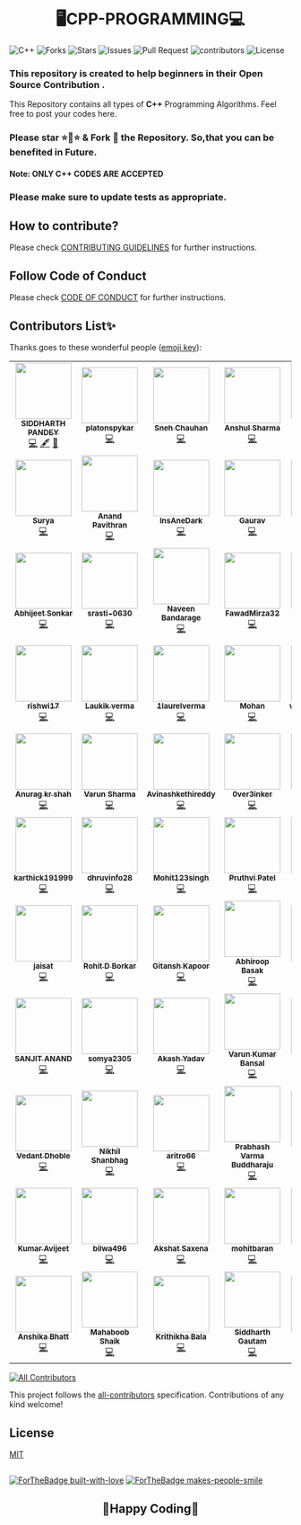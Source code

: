 # <div align="center">🖥️CPP-PROGRAMMING💻</div>
![C++](https://img.shields.io/badge/language-C++-blue?style=for-the-badge)
![Forks](https://img.shields.io/github/forks/siddharth25pandey/CPP-Programming?style=for-the-badge)
![Stars](https://img.shields.io/github/stars/siddharth25pandey/CPP-Programming?style=for-the-badge)
![Issues](https://img.shields.io/github/issues/siddharth25pandey/CPP-Programming?style=for-the-badge)
![Pull Request](https://img.shields.io/github/issues-pr/siddharth25pandey/CPP-Programming?style=for-the-badge)
![contributors](https://img.shields.io/github/contributors/siddharth25pandey/CPP-Programming?style=for-the-badge)
![License](https://img.shields.io/github/license/siddharth25pandey/CPP-Programming?style=for-the-badge)

### This repository is created to help beginners in their Open Source Contribution .

This Repository contains all types of **C++** Programming Algorithms.
Feel free to post your codes here.
### Please star ⭐🌟⭐ & Fork 🍴 the Repository. So,that you can be benefited in Future. 
#### Note: ONLY C++ CODES ARE ACCEPTED
### Please make sure to update tests as appropriate.
## How to contribute?
Please check [CONTRIBUTING GUIDELINES](CONTRIBUTORS.md) for further instructions.
## Follow Code of Conduct
Please check [CODE OF CONDUCT](Code_of_Conduct.md) for further instructions.


## Contributors List✨

Thanks goes to these wonderful people ([emoji key](https://allcontributors.org/docs/en/emoji-key)):

<!-- ALL-CONTRIBUTORS-LIST:START - Do not remove or modify this section -->
<!-- prettier-ignore-start -->
<!-- markdownlint-disable -->
<table>
  <tr>
    <td align="center"><a href="https://siddharth25pandey.github.io"><img src="https://avatars0.githubusercontent.com/u/56592079?v=4?s=100" width="100px;" alt=""/><br /><sub><b>SIDDHARTH PANDEY</b></sub></a><br /><a href="https://github.com/siddharth25pandey/CPP-Programming/commits?author=siddharth25pandey" title="Code">💻</a> <a href="#content-siddharth25pandey" title="Content">🖋</a> <a href="https://github.com/siddharth25pandey/CPP-Programming/commits?author=siddharth25pandey" title="Documentation">📖</a></td>
    <td align="center"><a href="https://github.com/platonspykar"><img src="https://avatars0.githubusercontent.com/u/72163218?v=4?s=100" width="100px;" alt=""/><br /><sub><b>platonspykar</b></sub></a><br /><a href="https://github.com/siddharth25pandey/CPP-Programming/commits?author=platonspykar" title="Code">💻</a></td>
    <td align="center"><a href="https://github.com/Snake-27"><img src="https://avatars0.githubusercontent.com/u/72086275?v=4?s=100" width="100px;" alt=""/><br /><sub><b>Sneh Chauhan</b></sub></a><br /><a href="https://github.com/siddharth25pandey/CPP-Programming/commits?author=Snake-27" title="Code">💻</a></td>
    <td align="center"><a href="https://github.com/Anshul758"><img src="https://avatars1.githubusercontent.com/u/55247501?v=4?s=100" width="100px;" alt=""/><br /><sub><b>Anshul Sharma </b></sub></a><br /><a href="https://github.com/siddharth25pandey/CPP-Programming/commits?author=Anshul758" title="Code">💻</a></td>
    <td align="center"><a href="https://github.com/nicusor43"><img src="https://avatars0.githubusercontent.com/u/53815814?v=4?s=100" width="100px;" alt=""/><br /><sub><b>Nicușor Cruceru</b></sub></a><br /><a href="https://github.com/siddharth25pandey/CPP-Programming/commits?author=nicusor43" title="Code">💻</a></td>
    <td align="center"><a href="https://github.com/Shreyashm16"><img src="https://avatars0.githubusercontent.com/u/56593418?v=4?s=100" width="100px;" alt=""/><br /><sub><b>Shreyash Mishra</b></sub></a><br /><a href="https://github.com/siddharth25pandey/CPP-Programming/commits?author=Shreyashm16" title="Code">💻</a></td>
    <td align="center"><a href="https://github.com/prichoms"><img src="https://avatars0.githubusercontent.com/u/56591603?v=4?s=100" width="100px;" alt=""/><br /><sub><b>Priyam Bajpai</b></sub></a><br /><a href="https://github.com/siddharth25pandey/CPP-Programming/commits?author=prichoms" title="Code">💻</a></td>
  </tr>
  <tr>
    <td align="center"><a href="https://github.com/surya1701"><img src="https://avatars1.githubusercontent.com/u/56593966?v=4?s=100" width="100px;" alt=""/><br /><sub><b>Surya</b></sub></a><br /><a href="https://github.com/siddharth25pandey/CPP-Programming/commits?author=surya1701" title="Code">💻</a></td>
    <td align="center"><a href="https://github.com/anand4234"><img src="https://avatars3.githubusercontent.com/u/46859246?v=4?s=100" width="100px;" alt=""/><br /><sub><b>Anand Pavithran</b></sub></a><br /><a href="https://github.com/siddharth25pandey/CPP-Programming/commits?author=anand4234" title="Code">💻</a></td>
    <td align="center"><a href="https://github.com/InsAneDark"><img src="https://avatars3.githubusercontent.com/u/70620929?v=4?s=100" width="100px;" alt=""/><br /><sub><b>InsAneDark</b></sub></a><br /><a href="https://github.com/siddharth25pandey/CPP-Programming/commits?author=InsAneDark" title="Code">💻</a></td>
    <td align="center"><a href="https://github.com/gpandey1709"><img src="https://avatars2.githubusercontent.com/u/72185797?v=4?s=100" width="100px;" alt=""/><br /><sub><b>Gaurav</b></sub></a><br /><a href="https://github.com/siddharth25pandey/CPP-Programming/commits?author=gpandey1709" title="Code">💻</a></td>
    <td align="center"><a href="https://github.com/GauravPatil8778"><img src="https://avatars3.githubusercontent.com/u/67456816?v=4?s=100" width="100px;" alt=""/><br /><sub><b>GAURAV PATIL</b></sub></a><br /><a href="https://github.com/siddharth25pandey/CPP-Programming/commits?author=GauravPatil8778" title="Code">💻</a></td>
    <td align="center"><a href="https://github.com/stuti-v4"><img src="https://avatars3.githubusercontent.com/u/70504325?v=4?s=100" width="100px;" alt=""/><br /><sub><b>stuti-v4</b></sub></a><br /><a href="https://github.com/siddharth25pandey/CPP-Programming/commits?author=stuti-v4" title="Code">💻</a></td>
    <td align="center"><a href="https://github.com/smriti-v16"><img src="https://avatars2.githubusercontent.com/u/72195751?v=4?s=100" width="100px;" alt=""/><br /><sub><b>Smriti Verma</b></sub></a><br /><a href="https://github.com/siddharth25pandey/CPP-Programming/commits?author=smriti-v16" title="Code">💻</a></td>
  </tr>
  <tr>
    <td align="center"><a href="https://github.com/Abhijeet-sonkar"><img src="https://avatars0.githubusercontent.com/u/53171003?v=4?s=100" width="100px;" alt=""/><br /><sub><b>Abhijeet Sonkar</b></sub></a><br /><a href="https://github.com/siddharth25pandey/CPP-Programming/commits?author=Abhijeet-sonkar" title="Code">💻</a></td>
    <td align="center"><a href="https://github.com/srasti-0630"><img src="https://avatars3.githubusercontent.com/u/70095027?v=4?s=100" width="100px;" alt=""/><br /><sub><b>srasti-0630</b></sub></a><br /><a href="https://github.com/siddharth25pandey/CPP-Programming/commits?author=srasti-0630" title="Code">💻</a></td>
    <td align="center"><a href="http://naveenbandarage.com"><img src="https://avatars1.githubusercontent.com/u/37656114?v=4?s=100" width="100px;" alt=""/><br /><sub><b>Naveen Bandarage</b></sub></a><br /><a href="https://github.com/siddharth25pandey/CPP-Programming/commits?author=NaveenBandarage" title="Code">💻</a></td>
    <td align="center"><a href="https://github.com/FawadMirza32"><img src="https://avatars0.githubusercontent.com/u/37993847?v=4?s=100" width="100px;" alt=""/><br /><sub><b>FawadMirza32</b></sub></a><br /><a href="https://github.com/siddharth25pandey/CPP-Programming/commits?author=FawadMirza32" title="Code">💻</a></td>
    <td align="center"><a href="https://github.com/kasojuswathi"><img src="https://avatars1.githubusercontent.com/u/56555547?v=4?s=100" width="100px;" alt=""/><br /><sub><b>kasojuswathi</b></sub></a><br /><a href="https://github.com/siddharth25pandey/CPP-Programming/commits?author=kasojuswathi" title="Code">💻</a></td>
    <td align="center"><a href="https://sourcerer.io/kaushik-rishi"><img src="https://avatars2.githubusercontent.com/u/52498617?v=4?s=100" width="100px;" alt=""/><br /><sub><b> Kaushik Rishi</b></sub></a><br /><a href="https://github.com/siddharth25pandey/CPP-Programming/commits?author=kaushik-rishi" title="Code">💻</a></td>
    <td align="center"><a href="https://github.com/giyasht"><img src="https://avatars1.githubusercontent.com/u/56585607?v=4?s=100" width="100px;" alt=""/><br /><sub><b>giyasht</b></sub></a><br /><a href="https://github.com/siddharth25pandey/CPP-Programming/commits?author=giyasht" title="Code">💻</a></td>
  </tr>
  <tr>
    <td align="center"><a href="https://github.com/rishwi17"><img src="https://avatars0.githubusercontent.com/u/56584536?v=4?s=100" width="100px;" alt=""/><br /><sub><b>rishwi17</b></sub></a><br /><a href="https://github.com/siddharth25pandey/CPP-Programming/commits?author=rishwi17" title="Code">💻</a></td>
    <td align="center"><a href="https://github.com/Laukik-11"><img src="https://avatars0.githubusercontent.com/u/56592624?v=4?s=100" width="100px;" alt=""/><br /><sub><b>Laukik verma</b></sub></a><br /><a href="https://github.com/siddharth25pandey/CPP-Programming/commits?author=Laukik-11" title="Code">💻</a></td>
    <td align="center"><a href="https://github.com/1laurelverma"><img src="https://avatars1.githubusercontent.com/u/56593513?v=4?s=100" width="100px;" alt=""/><br /><sub><b>1laurelverma</b></sub></a><br /><a href="https://github.com/siddharth25pandey/CPP-Programming/commits?author=1laurelverma" title="Code">💻</a></td>
    <td align="center"><a href="https://github.com/10mohan"><img src="https://avatars1.githubusercontent.com/u/72243060?v=4?s=100" width="100px;" alt=""/><br /><sub><b>Mohan</b></sub></a><br /><a href="https://github.com/siddharth25pandey/CPP-Programming/commits?author=10mohan" title="Code">💻</a></td>
    <td align="center"><a href="https://github.com/vishweshdhoble"><img src="https://avatars1.githubusercontent.com/u/56592524?v=4?s=100" width="100px;" alt=""/><br /><sub><b>vishweshdhoble</b></sub></a><br /><a href="https://github.com/siddharth25pandey/CPP-Programming/commits?author=vishweshdhoble" title="Code">💻</a></td>
    <td align="center"><a href="https://github.com/shubhangi-singh21"><img src="https://avatars3.githubusercontent.com/u/66862125?v=4?s=100" width="100px;" alt=""/><br /><sub><b>Shuhangi Singh</b></sub></a><br /><a href="https://github.com/siddharth25pandey/CPP-Programming/commits?author=shubhangi-singh21" title="Code">💻</a></td>
    <td align="center"><a href="https://github.com/jatinjain001"><img src="https://avatars2.githubusercontent.com/u/46483236?v=4?s=100" width="100px;" alt=""/><br /><sub><b>Jatin Jain</b></sub></a><br /><a href="https://github.com/siddharth25pandey/CPP-Programming/commits?author=jatinjain001" title="Code">💻</a></td>
  </tr>
  <tr>
    <td align="center"><a href="https://github.com/anu725053"><img src="https://avatars0.githubusercontent.com/u/56585764?v=4?s=100" width="100px;" alt=""/><br /><sub><b>Anurag kr shah</b></sub></a><br /><a href="https://github.com/siddharth25pandey/CPP-Programming/commits?author=anu725053" title="Code">💻</a></td>
    <td align="center"><a href="https://github.com/varunsharma21"><img src="https://avatars1.githubusercontent.com/u/61429136?v=4?s=100" width="100px;" alt=""/><br /><sub><b>Varun Sharma</b></sub></a><br /><a href="https://github.com/siddharth25pandey/CPP-Programming/commits?author=varunsharma21" title="Code">💻</a></td>
    <td align="center"><a href="https://github.com/Avinashkethireddy"><img src="https://avatars2.githubusercontent.com/u/56587643?v=4?s=100" width="100px;" alt=""/><br /><sub><b>Avinashkethireddy</b></sub></a><br /><a href="https://github.com/siddharth25pandey/CPP-Programming/commits?author=Avinashkethireddy" title="Code">💻</a></td>
    <td align="center"><a href="https://github.com/OverthinkersArea"><img src="https://avatars2.githubusercontent.com/u/53104897?v=4?s=100" width="100px;" alt=""/><br /><sub><b>0ver3inker</b></sub></a><br /><a href="https://github.com/siddharth25pandey/CPP-Programming/commits?author=OverthinkersArea" title="Code">💻</a></td>
    <td align="center"><a href="https://github.com/git-rishabh-jha"><img src="https://avatars0.githubusercontent.com/u/56585873?v=4?s=100" width="100px;" alt=""/><br /><sub><b>RISHABH JHA</b></sub></a><br /><a href="https://github.com/siddharth25pandey/CPP-Programming/commits?author=git-rishabh-jha" title="Code">💻</a></td>
    <td align="center"><a href="https://github.com/Divyanshu-info"><img src="https://avatars0.githubusercontent.com/u/56086382?v=4?s=100" width="100px;" alt=""/><br /><sub><b>Divyanshu</b></sub></a><br /><a href="https://github.com/siddharth25pandey/CPP-Programming/commits?author=Divyanshu-info" title="Code">💻</a></td>
    <td align="center"><a href="https://github.com/jainath875"><img src="https://avatars2.githubusercontent.com/u/54453129?v=4?s=100" width="100px;" alt=""/><br /><sub><b>jainath875</b></sub></a><br /><a href="https://github.com/siddharth25pandey/CPP-Programming/commits?author=jainath875" title="Code">💻</a></td>
  </tr>
  <tr>
    <td align="center"><a href="https://github.com/karthick191999"><img src="https://avatars0.githubusercontent.com/u/67547249?v=4?s=100" width="100px;" alt=""/><br /><sub><b>karthick191999</b></sub></a><br /><a href="https://github.com/siddharth25pandey/CPP-Programming/commits?author=karthick191999" title="Code">💻</a></td>
    <td align="center"><a href="https://github.com/dhruvinfo28"><img src="https://avatars1.githubusercontent.com/u/60705641?v=4?s=100" width="100px;" alt=""/><br /><sub><b>dhruvinfo28</b></sub></a><br /><a href="https://github.com/siddharth25pandey/CPP-Programming/commits?author=dhruvinfo28" title="Code">💻</a></td>
    <td align="center"><a href="https://github.com/Mohit123singh"><img src="https://avatars2.githubusercontent.com/u/56020402?v=4?s=100" width="100px;" alt=""/><br /><sub><b>Mohit123singh</b></sub></a><br /><a href="https://github.com/siddharth25pandey/CPP-Programming/commits?author=Mohit123singh" title="Code">💻</a></td>
    <td align="center"><a href="https://github.com/PruthviPatel2001"><img src="https://avatars3.githubusercontent.com/u/68770776?v=4?s=100" width="100px;" alt=""/><br /><sub><b>Pruthvi Patel</b></sub></a><br /><a href="https://github.com/siddharth25pandey/CPP-Programming/commits?author=PruthviPatel2001" title="Code">💻</a></td>
    <td align="center"><a href="https://github.com/fiddlytompkus"><img src="https://avatars1.githubusercontent.com/u/55635206?v=4?s=100" width="100px;" alt=""/><br /><sub><b>Abhishek Jain</b></sub></a><br /><a href="https://github.com/siddharth25pandey/CPP-Programming/commits?author=fiddlytompkus" title="Code">💻</a></td>
    <td align="center"><a href="https://github.com/rushendra910"><img src="https://avatars.githubusercontent.com/u/87089904?v=4?s=100" width="100px;" alt=""/><br /><sub><b>rushendra910</b></sub></a><br /><a href="https://github.com/siddharth25pandey/CPP-Programming/commits?author=rushendra910" title="Code">💻</a></td>
    <td align="center"><a href="https://sites.google.com/iiits.in/kushgupta/home"><img src="https://avatars.githubusercontent.com/u/74309241?v=4?s=100" width="100px;" alt=""/><br /><sub><b>Kush Gupta</b></sub></a><br /><a href="https://github.com/siddharth25pandey/CPP-Programming/commits?author=iamKushGupta" title="Code">💻</a></td>
  </tr>
  <tr>
    <td align="center"><a href="https://github.com/jaisat"><img src="https://avatars.githubusercontent.com/u/47458868?v=4?s=100" width="100px;" alt=""/><br /><sub><b>jaisat</b></sub></a><br /><a href="https://github.com/siddharth25pandey/CPP-Programming/commits?author=jaisat" title="Code">💻</a></td>
    <td align="center"><a href="https://github.com/itsrdb"><img src="https://avatars.githubusercontent.com/u/15973523?v=4?s=100" width="100px;" alt=""/><br /><sub><b>Rohit D Borkar</b></sub></a><br /><a href="https://github.com/siddharth25pandey/CPP-Programming/commits?author=itsrdb" title="Code">💻</a></td>
    <td align="center"><a href="https://github.com/GitanshKapoor"><img src="https://avatars.githubusercontent.com/u/72307552?v=4?s=100" width="100px;" alt=""/><br /><sub><b>Gitansh Kapoor</b></sub></a><br /><a href="https://github.com/siddharth25pandey/CPP-Programming/commits?author=GitanshKapoor" title="Code">💻</a></td>
    <td align="center"><a href="https://github.com/abhiroopbasak"><img src="https://avatars.githubusercontent.com/u/63965017?v=4?s=100" width="100px;" alt=""/><br /><sub><b>Abhiroop Basak</b></sub></a><br /><a href="https://github.com/siddharth25pandey/CPP-Programming/commits?author=abhiroopbasak" title="Code">💻</a></td>
    <td align="center"><a href="https://github.com/manav71"><img src="https://avatars.githubusercontent.com/u/73513315?v=4?s=100" width="100px;" alt=""/><br /><sub><b>Manav Sanghi</b></sub></a><br /><a href="https://github.com/siddharth25pandey/CPP-Programming/commits?author=manav71" title="Code">💻</a></td>
    <td align="center"><a href="https://github.com/Sravanthgithub"><img src="https://avatars.githubusercontent.com/u/77894804?v=4?s=100" width="100px;" alt=""/><br /><sub><b>Sravanth Kurmala</b></sub></a><br /><a href="https://github.com/siddharth25pandey/CPP-Programming/commits?author=Sravanthgithub" title="Code">💻</a></td>
    <td align="center"><a href="https://github.com/nvishal2580"><img src="https://avatars.githubusercontent.com/u/56758869?v=4?s=100" width="100px;" alt=""/><br /><sub><b>vishal nagar</b></sub></a><br /><a href="https://github.com/siddharth25pandey/CPP-Programming/commits?author=nvishal2580" title="Code">💻</a></td>
  </tr>
  <tr>
    <td align="center"><a href="https://github.com/sanjitcodes"><img src="https://avatars.githubusercontent.com/u/59444668?v=4?s=100" width="100px;" alt=""/><br /><sub><b>SANJIT ANAND</b></sub></a><br /><a href="https://github.com/siddharth25pandey/CPP-Programming/commits?author=sanjitcodes" title="Code">💻</a></td>
    <td align="center"><a href="https://github.com/somya2305"><img src="https://avatars.githubusercontent.com/u/59568184?v=4?s=100" width="100px;" alt=""/><br /><sub><b>somya2305</b></sub></a><br /><a href="https://github.com/siddharth25pandey/CPP-Programming/commits?author=somya2305" title="Code">💻</a></td>
    <td align="center"><a href="https://github.com/AK-aShH"><img src="https://avatars.githubusercontent.com/u/81186992?v=4?s=100" width="100px;" alt=""/><br /><sub><b>Akash Yadav</b></sub></a><br /><a href="https://github.com/siddharth25pandey/CPP-Programming/commits?author=AK-aShH" title="Code">💻</a></td>
    <td align="center"><a href="https://github.com/VARUN-K-BANSAL"><img src="https://avatars.githubusercontent.com/u/73171376?v=4?s=100" width="100px;" alt=""/><br /><sub><b>Varun Kumar Bansal</b></sub></a><br /><a href="https://github.com/siddharth25pandey/CPP-Programming/commits?author=VARUN-K-BANSAL" title="Code">💻</a></td>
    <td align="center"><a href="https://github.com/abhay2002-pro"><img src="https://avatars.githubusercontent.com/u/76939279?v=4?s=100" width="100px;" alt=""/><br /><sub><b>Array</b></sub></a><br /><a href="https://github.com/siddharth25pandey/CPP-Programming/commits?author=abhay2002-pro" title="Code">💻</a></td>
    <td align="center"><a href="https://github.com/satyamsingh-sg"><img src="https://avatars.githubusercontent.com/u/56595632?v=4?s=100" width="100px;" alt=""/><br /><sub><b>Satyam Singh</b></sub></a><br /><a href="https://github.com/siddharth25pandey/CPP-Programming/commits?author=satyamsingh-sg" title="Code">💻</a></td>
    <td align="center"><a href="https://shardik2001.zyrosite.com/"><img src="https://avatars.githubusercontent.com/u/56587994?v=4?s=100" width="100px;" alt=""/><br /><sub><b>hardik302001</b></sub></a><br /><a href="https://github.com/siddharth25pandey/CPP-Programming/commits?author=hardik302001" title="Code">💻</a></td>
  </tr>
  <tr>
    <td align="center"><a href="https://github.com/VedanT-27"><img src="https://avatars.githubusercontent.com/u/56587272?v=4?s=100" width="100px;" alt=""/><br /><sub><b>Vedant Dhoble</b></sub></a><br /><a href="https://github.com/siddharth25pandey/CPP-Programming/commits?author=VedanT-27" title="Code">💻</a></td>
    <td align="center"><a href="https://github.com/Nikhil-1503"><img src="https://avatars.githubusercontent.com/u/61755381?v=4?s=100" width="100px;" alt=""/><br /><sub><b>Nikhil Shanbhag</b></sub></a><br /><a href="https://github.com/siddharth25pandey/CPP-Programming/commits?author=Nikhil-1503" title="Code">💻</a></td>
    <td align="center"><a href="https://github.com/aritro66"><img src="https://avatars.githubusercontent.com/u/78261928?v=4?s=100" width="100px;" alt=""/><br /><sub><b>aritro66</b></sub></a><br /><a href="https://github.com/siddharth25pandey/CPP-Programming/commits?author=aritro66" title="Code">💻</a></td>
    <td align="center"><a href="https://github.com/prabhash-varma"><img src="https://avatars.githubusercontent.com/u/88572528?v=4?s=100" width="100px;" alt=""/><br /><sub><b>Prabhash Varma Buddharaju</b></sub></a><br /><a href="https://github.com/siddharth25pandey/CPP-Programming/commits?author=prabhash-varma" title="Code">💻</a></td>
    <td align="center"><a href="https://github.com/anirudhjak06"><img src="https://avatars.githubusercontent.com/u/56587311?v=4?s=100" width="100px;" alt=""/><br /><sub><b>Anirudh Jakhotia</b></sub></a><br /><a href="https://github.com/siddharth25pandey/CPP-Programming/commits?author=anirudhjak06" title="Code">💻</a></td>
    <td align="center"><a href="https://shivanshuman021.github.io/"><img src="https://avatars.githubusercontent.com/u/51750587?v=4?s=100" width="100px;" alt=""/><br /><sub><b>Anshuman Mishra</b></sub></a><br /><a href="https://github.com/siddharth25pandey/CPP-Programming/commits?author=shivanshuman021" title="Code">💻</a></td>
    <td align="center"><a href="https://github.com/Junith-K"><img src="https://avatars.githubusercontent.com/u/88233179?v=4?s=100" width="100px;" alt=""/><br /><sub><b>Junith-K</b></sub></a><br /><a href="https://github.com/siddharth25pandey/CPP-Programming/commits?author=Junith-K" title="Code">💻</a></td>
  </tr>
  <tr>
    <td align="center"><a href="https://github.com/avijeet108"><img src="https://avatars.githubusercontent.com/u/73739259?v=4?s=100" width="100px;" alt=""/><br /><sub><b>Kumar Avijeet</b></sub></a><br /><a href="https://github.com/siddharth25pandey/CPP-Programming/commits?author=avijeet108" title="Code">💻</a></td>
    <td align="center"><a href="https://bilwa496.github.io/"><img src="https://avatars.githubusercontent.com/u/66560100?v=4?s=100" width="100px;" alt=""/><br /><sub><b>bilwa496</b></sub></a><br /><a href="https://github.com/siddharth25pandey/CPP-Programming/commits?author=bilwa496" title="Code">💻</a></td>
    <td align="center"><a href="https://github.com/tom635"><img src="https://avatars.githubusercontent.com/u/76419575?v=4?s=100" width="100px;" alt=""/><br /><sub><b>Akshat Saxena</b></sub></a><br /><a href="https://github.com/siddharth25pandey/CPP-Programming/commits?author=tom635" title="Code">💻</a></td>
    <td align="center"><a href="https://github.com/mohitbaran"><img src="https://avatars.githubusercontent.com/u/72731513?v=4?s=100" width="100px;" alt=""/><br /><sub><b>mohitbaran</b></sub></a><br /><a href="https://github.com/siddharth25pandey/CPP-Programming/commits?author=mohitbaran" title="Code">💻</a></td>
    <td align="center"><a href="https://github.com/D3ADSH0T25"><img src="https://avatars.githubusercontent.com/u/57529264?v=4?s=100" width="100px;" alt=""/><br /><sub><b>Anshoo Rajput</b></sub></a><br /><a href="https://github.com/siddharth25pandey/CPP-Programming/commits?author=D3ADSH0T25" title="Code">💻</a></td>
    <td align="center"><a href="https://github.com/isha912"><img src="https://avatars.githubusercontent.com/u/78261234?v=4?s=100" width="100px;" alt=""/><br /><sub><b>isha912</b></sub></a><br /><a href="https://github.com/siddharth25pandey/CPP-Programming/commits?author=isha912" title="Code">💻</a></td>
    <td align="center"><a href="https://github.com/shankhanil007"><img src="https://avatars.githubusercontent.com/u/58778597?v=4?s=100" width="100px;" alt=""/><br /><sub><b>shankhanil007</b></sub></a><br /><a href="https://github.com/siddharth25pandey/CPP-Programming/commits?author=shankhanil007" title="Code">💻</a></td>
  </tr>
  <tr>
    <td align="center"><a href="https://github.com/anshika0207"><img src="https://avatars.githubusercontent.com/u/58806905?v=4?s=100" width="100px;" alt=""/><br /><sub><b>Anshika Bhatt</b></sub></a><br /><a href="https://github.com/siddharth25pandey/CPP-Programming/commits?author=anshika0207" title="Code">💻</a></td>
    <td align="center"><a href="https://mahaboob-cv.herokuapp.com/"><img src="https://avatars.githubusercontent.com/u/64549906?v=4?s=100" width="100px;" alt=""/><br /><sub><b>Mahaboob Shaik</b></sub></a><br /><a href="https://github.com/siddharth25pandey/CPP-Programming/commits?author=bannu0snake" title="Code">💻</a></td>
    <td align="center"><a href="https://github.com/krithikha2001"><img src="https://avatars.githubusercontent.com/u/59526292?v=4?s=100" width="100px;" alt=""/><br /><sub><b>Krithikha Bala</b></sub></a><br /><a href="https://github.com/siddharth25pandey/CPP-Programming/commits?author=krithikha2001" title="Code">💻</a></td>
    <td align="center"><a href="https://github.com/siddharth85"><img src="https://avatars.githubusercontent.com/u/69906884?v=4?s=100" width="100px;" alt=""/><br /><sub><b>Siddharth Gautam</b></sub></a><br /><a href="https://github.com/siddharth25pandey/CPP-Programming/commits?author=siddharth85" title="Code">💻</a></td>
    <td align="center"><a href="https://github.com/samahuja642"><img src="https://avatars.githubusercontent.com/u/74263843?v=4?s=100" width="100px;" alt=""/><br /><sub><b>Samarth_Ahuja</b></sub></a><br /><a href="https://github.com/siddharth25pandey/CPP-Programming/commits?author=samahuja642" title="Code">💻</a></td>
    <td align="center"><a href="https://github.com/RaiyanMahin"><img src="https://avatars.githubusercontent.com/u/53217558?v=4?s=100" width="100px;" alt=""/><br /><sub><b>Raiyan Bashir Mahin</b></sub></a><br /><a href="https://github.com/siddharth25pandey/CPP-Programming/commits?author=RaiyanMahin" title="Code">💻</a></td>
    <td align="center"><a href="https://github.com/ShaileshKumar007"><img src="https://avatars.githubusercontent.com/u/71178959?v=4?s=100" width="100px;" alt=""/><br /><sub><b>Shailesh Kumar</b></sub></a><br /><a href="https://github.com/siddharth25pandey/CPP-Programming/commits?author=ShaileshKumar007" title="Code">💻</a></td>
  </tr>
</table>

<!-- markdownlint-restore -->
<!-- prettier-ignore-end -->

<!-- ALL-CONTRIBUTORS-LIST:END -->
<!-- ALL-CONTRIBUTORS-BADGE:START - Do not remove or modify this section -->
[![All Contributors](https://img.shields.io/badge/all_contributors-77-orange.svg?style=flat-square)](#contributors-)
<!-- ALL-CONTRIBUTORS-BADGE:END -->

This project follows the [all-contributors](https://github.com/all-contributors/all-contributors) specification. Contributions of any kind welcome!
## License
[MIT](LICENSE)
##
[![ForTheBadge built-with-love](http://ForTheBadge.com/images/badges/built-with-love.svg)](https://GitHub.com/siddharth25pandey/)
[![ForTheBadge makes-people-smile](http://ForTheBadge.com/images/badges/makes-people-smile.svg)](https://GitHub.com/siddharth25pandey/)
## <div align="center">🤞Happy Coding🤞</div>
